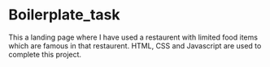 # Boilerplate_task
This a landing page where I have used a restaurent with limited food items which are famous in that restaurent.
HTML, CSS and Javascript are used to complete this project.
